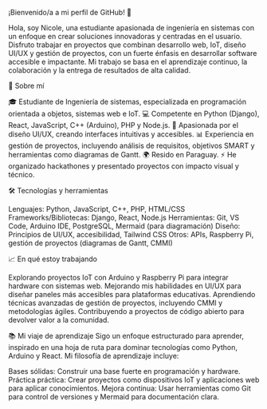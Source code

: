 ¡Bienvenido/a a mi perfil de GitHub! 👋

Hola, soy Nicole, una estudiante apasionada de ingeniería en sistemas con un enfoque en crear soluciones innovadoras y centradas en el usuario. Disfruto trabajar en proyectos que combinan desarrollo web, IoT, diseño UI/UX y gestión de proyectos, con un fuerte énfasis en desarrollar software accesible e impactante. Mi trabajo se basa en el aprendizaje continuo, la colaboración y la entrega de resultados de alta calidad.

🚀 Sobre mí

🎓 Estudiante de Ingeniería de sistemas, especializada en programación orientada a objetos, sistemas web e IoT.
💻 Competente en Python (Django), React, JavaScript, C++ (Arduino), PHP y Node.js.
🎨 Apasionada por el diseño UI/UX, creando interfaces intuitivas y accesibles.
📊 Experiencia en gestión de proyectos, incluyendo análisis de requisitos, objetivos SMART y herramientas como diagramas de Gantt.
🌍 Resido en Paraguay.
⚡ He organizado hackathones y presentado proyectos con impacto visual y técnico.

🛠️ Tecnologías y herramientas

Lenguajes: Python, JavaScript, C++, PHP, HTML/CSS
Frameworks/Bibliotecas: Django, React, Node.js
Herramientas: Git, VS Code, Arduino IDE, PostgreSQL, Mermaid (para diagramación)
Diseño: Principios de UI/UX, accesibilidad, Tailwind CSS
Otros: APIs, Raspberry Pi, gestión de proyectos (diagramas de Gantt, CMMI)

📈 En qué estoy trabajando

Explorando proyectos IoT con Arduino y Raspberry Pi para integrar hardware con sistemas web.
Mejorando mis habilidades en UI/UX para diseñar paneles más accesibles para plataformas educativas.
Aprendiendo técnicas avanzadas de gestión de proyectos, incluyendo CMMI y metodologías ágiles.
Contribuyendo a proyectos de código abierto para devolver valor a la comunidad.

📚 Mi viaje de aprendizaje
Sigo un enfoque estructurado para aprender, inspirado en una hoja de ruta para dominar tecnologías como Python, Arduino y React. Mi filosofía de aprendizaje incluye:

Bases sólidas: Construir una base fuerte en programación y hardware.
Práctica práctica: Crear proyectos como dispositivos IoT y aplicaciones web para aplicar conocimientos.
Mejora continua: Usar herramientas como Git para control de versiones y Mermaid para documentación clara.

<!---
nicoledltorre/nicoledltorre is a ✨ special ✨ repository because its `README.md` (this file) appears on your GitHub profile.
You can click the Preview link to take a look at your changes.
--->
